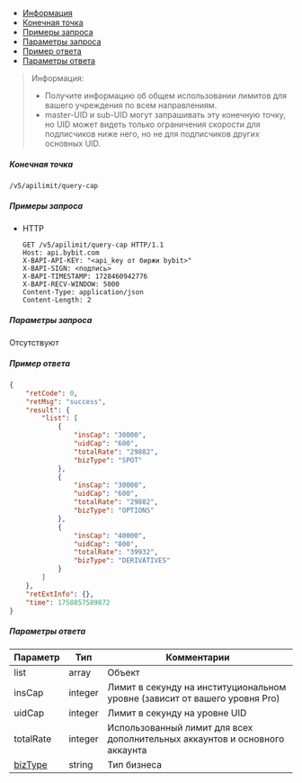 - [Информация](#информация)
- [Конечная точка](#конечная-точка)
- [Примеры запроса](#примеры-запроса)
- [Параметры запроса](#параметры-запроса)
- [Пример ответа](#пример-ответа)
- [Параметры ответа](#параметры-ответа)

<a id="информация"></a>

>Информация:
>
>- Получите информацию об общем использовании лимитов для вашего учреждения по всем направлениям.
>- master-UID и sub-UID могут запрашивать эту конечную точку, но UID может видеть только ограничения
> скорости для подписчиков ниже него, но не для подписчиков других основных UID.

<a id="конечная-точка"></a>

##### Конечная точка

`/v5/apilimit/query-cap`

<a id="примеры-запроса"></a>

##### Примеры запроса

- HTTP

  ```http
  GET /v5/apilimit/query-cap HTTP/1.1
  Host: api.bybit.com
  X-BAPI-API-KEY: "<api_key от биржи bybit>"
  X-BAPI-SIGN: <подпись>
  X-BAPI-TIMESTAMP: 1728460942776
  X-BAPI-RECV-WINDOW: 5000
  Content-Type: application/json
  Content-Length: 2
  ```

<a id="параметры-запроса"></a>

##### Параметры запроса

Отсутствуют

<a id="пример-ответа"></a>

##### Пример ответа

```json
{
    "retCode": 0,
    "retMsg": "success",
    "result": {
        "list": [
            {
                "insCap": "30000",
                "uidCap": "600",
                "totalRate": "29882",
                "bizType": "SPOT"
            },
            {
                "insCap": "30000",
                "uidCap": "600",
                "totalRate": "29882",
                "bizType": "OPTIONS"
            },
            {
                "insCap": "40000",
                "uidCap": "800",
                "totalRate": "39932",
                "bizType": "DERIVATIVES"
            }
        ]
    },
    "retExtInfo": {},
    "time": 1758857589872
}
```

<a id="параметры-ответа"></a>

##### Параметры ответа

|Параметр                                                               |Тип       |Комментарии                                                                                |
|-----------------------------------------------------------------------|----------|-------------------------------------------------------------------------------------------|
|list                                                                   |array     |Объект                                                                                     |
|insCap                                                                 |integer   |Лимит в секунду на институциональном уровне (зависит от вашего уровня Pro)                 |
|uidCap                                                                 |integer   |Лимит в секунду на уровне UID                                                              |
|totalRate                                                              |integer   |Использованный лимит для всех дополнительных аккаунтов и основного аккаунта                |
|[bizType](<19.Определения значений в запросах и ответах.md#bizType>)   |string    |Тип бизнеса                                                                                |
